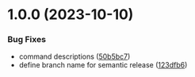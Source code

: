 # 1.0.0 (2023-10-10)


### Bug Fixes

* command descriptions ([50b5bc7](https://github.com/bchelkowski/roku-dev/commit/50b5bc7533163f6b636695061e207383814704da))
* define branch name for semantic release ([123dfb6](https://github.com/bchelkowski/roku-dev/commit/123dfb661e8181944b396fc7875e36c60a0b3e32))
